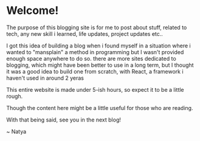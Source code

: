 # Welcome!
The purpose of this blogging site is for me to post about stuff, related to tech, any new skill i learned, life updates, project updates etc..

I got this idea of building a blog when i found myself in a situation where i wanted to "mansplain" a method in programming but I wasn't provided enough space anywhere to do so. there are more sites dedicated to blogging, which might have been better to use in a long term, but I thought it was a good idea to build one from scratch, with React, a framework i haven't used in around 2 yeras

This entire website is made under 5-ish hours, so expect it to be a little rough.

Though the content here might be a little useful for those who are reading.

With that being said, see you in the next blog!

~ Natya